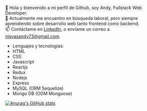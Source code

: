 👋 Hola y bienvenido a mi perfil de Github, soy Andy, Fullstack Web Developer.  
🌱 Actualmente me encuentro en búsqueda laboral, pero siempre aprendiendo sobre desarrollo web tanto frontend como backend.  
📫 Contáctame en [LinkedIn](https://www.linkedin.com/in/andy-nievas), o envíame un correo a nievasandy73@gmail.com.  

- Lenguajes y tecnologías:
- HTML
- CSS
- Javascript
- Reactjs
- Redux
- Nodejs
- Express
- MySQL (ORM Sequelize)
- Mongo DB (ODM Mongoose)

<!---
andynievas/andynievas is a ✨ special ✨ repository because its `README.md` (this file) appears on your GitHub profile.
You can click the Preview link to take a look at your changes.
--->

[![Anurag's GitHub stats](https://github-readme-stats.vercel.app/api?username=andynievas&show_icons=true&theme=radical)](https://github.com/anuraghazra/github-readme-stats)
